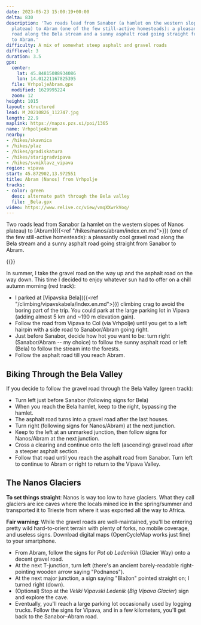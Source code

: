 ```yaml
---
date: 2023-05-23 15:00:19+00:00
delta: 830
description: 'Two roads lead from Sanabor (a hamlet on the western slopes of Nanos
  plateau) to Abram (one of the few still-active homesteads): a pleasantly cool gravel
  road along the Bela stream and a sunny asphalt road going straight from Sanabor
  to Abram.'
difficulty: A mix of somewhat steep asphalt and gravel roads
difflevel: 3
duration: 3.5
gpx:
  center:
    lat: 45.84815088934086
    lon: 14.01221167825395
  file: VrhpoljeAbram.gpx
  modified: 1629995224
  zoom: 12
height: 1015
layout: structured
lead: M_20210826_112747.jpg
length: 22.9
maplink: https://mapzs.pzs.si/poi/1365
name: VrhpoljeAbram
nearby:
- /hikes/skavnica
- /hikes/plaz
- /hikes/gradiskatura
- /hikes/starigradvipava
- /hikes/svmiklavz_vipava
region: vipava
start: 45.872902,13.972551
title: Abram (Nanos) from Vrhpolje
tracks:
- color: green
  desc: alternate path through the Bela valley
  file: _Bela.gpx
video: https://www.relive.cc/view/vmqXXwrkVoq/
---
```

Two roads lead from Sanabor (a hamlet on the western slopes of Nanos plateau) to [Abram]({{<ref "/hikes/nanos/abram/index.en.md">}}) (one of the few still-active homesteads): a pleasantly cool gravel road along the Bela stream and a sunny asphalt road going straight from Sanabor to Abram.
  
{{<hike-details>}}

In summer, I take the gravel road on the way up and the asphalt road on the way down. This time I decided to enjoy whatever sun had to offer on a chill autumn morning (red track):

* I parked at [Vipavska Bela]({{<ref "/climbing/vipavskabela/index.en.md">}}) climbing crag to avoid the boring part of the trip. You could park at the large parking lot in Vipava (adding almost 5 km and ~190 m elevation gain).
* Follow the road from Vipava to Col (via Vrhpolje) until you get to a left hairpin with a side road to Sanabor/Abram going right.
* Just before Sanabor, decide how hot you want to be: turn right (Sanabor/Abram -- my choice) to follow the sunny asphalt road or left (Bela) to follow the stream into the forests.
* Follow the asphalt road till you reach Abram.

## Biking Through the Bela Valley

If you decide to follow the gravel road through the Bela Valley (green track):

* Turn left just before Sanabor (following signs for Bela)
* When you reach the Bela hamlet, keep to the right, bypassing the hamlet.
* The asphalt road turns into a gravel road after the last houses.
* Turn right (following signs for Nanos/Abram) at the next junction.
* Keep to the left at an unmarked junction, then follow signs for Nanos/Abram at the next junction.
* Cross a clearing and continue onto the left (ascending) gravel road after a steeper asphalt section.
* Follow that road until you reach the asphalt road from Sanabor. Turn left to continue to Abram or right to return to the Vipava Valley.

## The Nanos Glaciers

**To set things straight**: Nanos is way too low to have glaciers. What they call glaciers are ice caves where the locals mined ice in the spring/summer and transported it to Trieste from where it was exported all the way to Africa.

**Fair warning**: While the gravel roads are well-maintained, you'll be entering pretty wild hard-to-orient terrain with plenty of forks, no mobile coverage, and useless signs. Download digital maps (OpenCycleMap works just fine) to your smartphone.

* From Abram, follow the signs for *Pot ob Ledenikih* (Glacier Way) onto a decent gravel road.
* At the next T-junction, turn left (there's an ancient barely-readable right-pointing wooden arrow saying "Podnanos").
* At the next major junction, a sign saying "Blažon" pointed straight on; I turned right (down).
* (Optional) Stop at the *Veliki Vipavski Ledenik* (*Big Vipava Glacier*) sign and explore the cave.
* Eventually, you'll reach a large parking lot occasionally used by logging trucks. Follow the signs for Vipava, and in a few kilometers, you'll get back to the Sanabor–Abram road.
